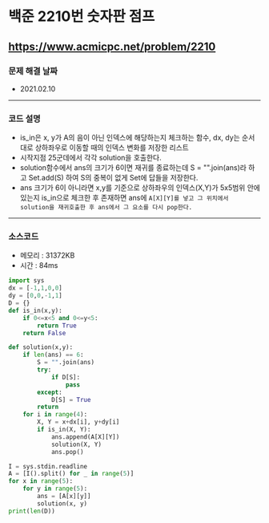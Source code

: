 # 백준 2210번 숫자판 점프
https://www.acmicpc.net/problem/2210
---

### 문제 해결 날짜
- 2021.02.10
---

### 코드 설명
- is_in은 x, y가 A의 음이 아닌 인덱스에 해당하는지 체크하는 함수, dx, dy는 순서대로 상하좌우로 이동할 때의 인덱스 변화를 저장한 리스트
- 시작지점 25군데에서 각각 solution을 호출한다.
- solution함수에서 ans의 크기가 6이면 재귀를 종료하는데 S = "".join(ans)라 하고 Set.add(S) 하여 S의 중복이 없게 Set에 답들을 저장한다.
- ans 크기가 6이 아니라면 x,y를 기준으로 상하좌우의 인덱스(X,Y)가 5x5범위 안에 있는지 is_in으로 체크한 후 존재하면 ans에 ```A[X][Y]를 넣고 그 위치에서 solution을 재귀호출한 후 ans에서 그 요소를 다시 pop한다.```
---

### 소스코드
- 메모리 : 31372KB
- 시간 : 84ms
```Python
import sys
dx = [-1,1,0,0]
dy = [0,0,-1,1]
D = {}
def is_in(x,y):
    if 0<=x<5 and 0<=y<5:
        return True
    return False

def solution(x,y):
    if len(ans) == 6:
        S = "".join(ans)
        try:
            if D[S]:
                pass
        except:
            D[S] = True
        return
    for i in range(4):
        X, Y = x+dx[i], y+dy[i]
        if is_in(X, Y):
            ans.append(A[X][Y])
            solution(X, Y)
            ans.pop()

I = sys.stdin.readline
A = [I().split() for _ in range(5)]
for x in range(5):
    for y in range(5):
        ans = [A[x][y]]
        solution(x, y)
print(len(D))
```